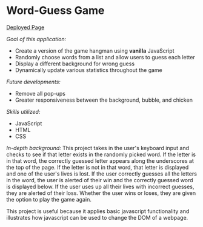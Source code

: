 # Word-Guess Game

[Deployed Page](https://baileedastugue.github.io/Word-Guess-Game/)

*Goal of this application:*
- Create a version of the game hangman using **vanilla** JavaScript
- Randomly choose words from a list and allow users to guess each letter
- Display a different background for wrong guess
- Dynamically update various statistics throughout the game

*Future developments:*
- Remove all pop-ups
- Greater responsiveness between the background, bubble, and chicken

*Skills utilized:*
- JavaScript
- HTML
- CSS

*In-depth background:*
This project takes in the user's keyboard input and checks to see if that letter exists in the randomly picked word. If the letter is in that word, the correctly guessed letter appears along the underscores at the top of the page. If the letter is not in that word, that letter is displayed and one of the user's lives is lost. If the user correctly guesses all the letters in the word, the user is alerted of their win and the correctly guessed word is displayed below. If the user uses up all their lives with incorrect guesses, they are alerted of their loss. Whether the user wins or loses, they are given the option to play the game again.

This project is useful because it applies basic javascript functionality and illustrates how javascript can be used to change the DOM of a webpage. 


